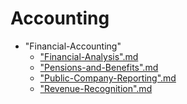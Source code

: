 
# Accounting

- "Financial-Accounting"
  - ["Financial-Analysis".md](./"Financial-Analysis".md)
  - ["Pensions-and-Benefits".md](./"Pensions-and-Benefits".md)
  - ["Public-Company-Reporting".md](./"Public-Company-Reporting".md)
  - ["Revenue-Recognition".md](./"Revenue-Recognition".md)
